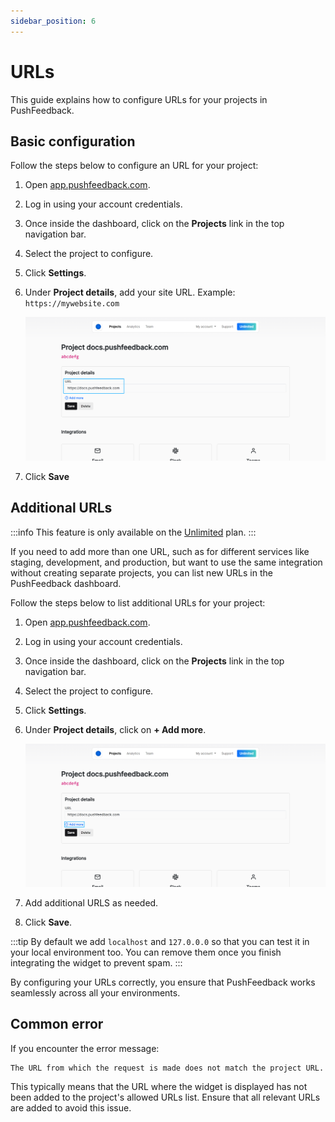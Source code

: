 ```yaml
---
sidebar_position: 6
---
```


# URLs

This guide explains how to configure URLs for your projects in PushFeedback. 

## Basic configuration

Follow the steps below to configure an URL for your project:

1. Open [app.pushfeedback.com](https://app.pushfeedback.com).
2. Log in using your account credentials.
3. Once inside the dashboard, click on the **Projects** link in the top navigation bar.
4. Select the project to configure.
5. Click **Settings**.
6. Under **Project details**, add your site URL. Example: `https://mywebsite.com`

    ![Add project URL](./images/project-url.png)

7. Click **Save**

## Additional URLs

:::info
This feature is only available on the [Unlimited](https://pushfeedback.com#pricing) plan.
:::

If you need to add more than one URL, such as for different services like staging, development, and production, but want to use the same integration without creating separate projects, you can list new URLs in the PushFeedback dashboard.

Follow the steps below to list additional URLs for your project:

1. Open [app.pushfeedback.com](https://app.pushfeedback.com).
2. Log in using your account credentials.
3. Once inside the dashboard, click on the **Projects** link in the top navigation bar.
4. Select the project to configure.
6. Click **Settings**.
7. Under **Project details**, click on **+ Add more**.

    ![Add more URLs](./images/project-url-more.png)

5. Add additional URLS as needed.
5. Click **Save**.

:::tip
By default we add `localhost` and `127.0.0.0` so that you can test it in your local environment too.
You can remove them once you finish integrating the widget to prevent spam.
:::

By configuring your URLs correctly, you ensure that PushFeedback works seamlessly across all your environments.

## Common error

If you encounter the error message:

```
The URL from which the request is made does not match the project URL.
```

This typically means that the URL where the widget is displayed has not been added to the project's allowed URLs list. Ensure that all relevant URLs are added to avoid this issue.
